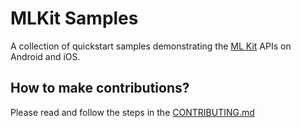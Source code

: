 # MLKit Samples

A collection of quickstart samples demonstrating the [ML Kit](https://developers.google.com/ml-kit) APIs on Android and iOS.


## How to make contributions?
Please read and follow the steps in the [CONTRIBUTING.md](CONTRIBUTING.md)

